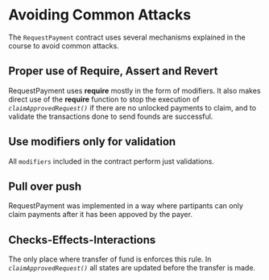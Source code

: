 # Avoiding Common Attacks
The `RequestPayment` contract uses several mechanisms explained in the course to avoid common attacks.

## Proper use of Require, Assert and Revert
RequestPayment uses **require** mostly in the form of modifiers. It also makes direct use of the **require** function to stop the execution of  _`claimApprovedRequest()`_ if there are no unlocked payments to claim, and to validate the transactions done to send founds are successful. 

## Use modifiers only for validation
All `modifiers` included in the contract perform just validations.

## Pull over push
RequestPayment was implemented in a way where partipants can only claim payments after it has been appoved by the payer.

## Checks-Effects-Interactions
The only place where transfer of fund is enforces this rule. In _`claimApprovedRequest()`_ all states are updated before the transfer is made.